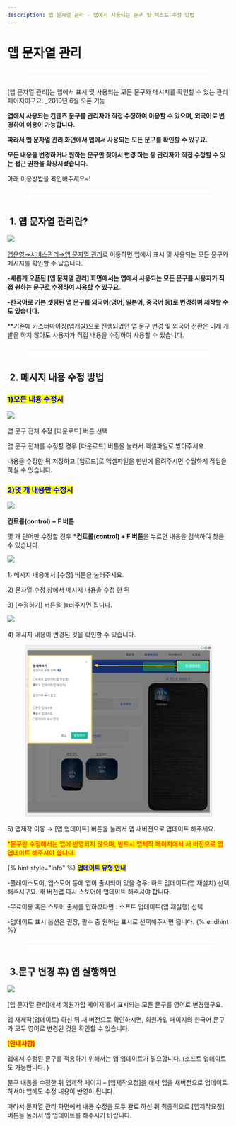 ```yaml
---
description: 앱 문자열 관리 - 앱에서 사용되는 문구 및 텍스트 수정 방법
---
```


# 앱 문자열 관리

<figure><img src="../../../.gitbook/assets/구분선 (5).PNG" alt=""><figcaption></figcaption></figure>

\[앱 문자열 관리]는 앱에서 표시 및 사용되는 모든 문구와 메시지를 확인할 수 있는 관리 페이지이구요. \_2019년 6월 오픈 기능

**앱에서 사용되는 컨텐츠 문구를 관리자가 직접 수정하여 이용할 수 있으며, 외국어로 변경하여 이용이 가능합니다.**

**따라서 앱 문자열 관리 화면에서 앱에서 사용되는 모든 문구를 확인할 수 있구요.**

**모든 내용을 변경하거나 원하는 문구만 찾아서 변경 하는 등 관리자가 직접 수정할 수 있는 접근 권한을 확장시켰습니다.**

아래 이용방법을 확인해주세요\~!

<figure><img src="../../../.gitbook/assets/구분선 (5).PNG" alt=""><figcaption></figcaption></figure>

## <img src="https://wp.swing2app.co.kr/wp-content/uploads/2020/04/%EB%8B%A8%EB%9D%BD1-1.png" alt="" data-size="line"> 1. 앱 문자열 관리란?

![](https://wp.swing2app.co.kr/wp-content/uploads/2019/06/%EB%AC%B8%EC%9E%90%EC%97%B4.png)

[앱운영→서비스관리→앱 문자열 관리](http://www.swing2app.co.kr/view/app\_resourecs\_manager)로 이동하면 앱에서 표시 및 사용되는 모든 문구와 메시지를 확인할 수 있습니다.&#x20;

**-새롭게 오픈된 \[앱 문자열 관리] 화면에서는 앱에서 사용되는 모든 문구를 사용자가 직접 원하는 문구로 수정하여 사용할 수 있구요.**

**-한국어로 기본 셋팅된 앱 문구를 외국어(영어, 일본어, 중국어 등)로 변경하여 제작할 수도 있습니다.**

\*\*기존에 커스터마이징(앱개발)으로 진행되었던 앱 문구 변경 및 외국어 전환은 이제 개발을 하지 않아도 사용자가 직접 내용을 수정하여 사용할 수 있습니다.

<figure><img src="../../../.gitbook/assets/구분선 (5).PNG" alt=""><figcaption></figcaption></figure>

## <img src="https://wp.swing2app.co.kr/wp-content/uploads/2020/04/%EB%8B%A8%EB%9D%BD1-1.png" alt="" data-size="line"> 2. 메시지 내용 수정 방법

### <mark style="color:blue;">1)모든 내용 수정시</mark>

![](https://wp.swing2app.co.kr/wp-content/uploads/2019/06/%EB%AC%B8%EC%9E%90%EC%97%B4%EA%B4%80%EB%A6%AC2.png)

앱 문구 전체 수정 \[다운로드] 버튼 선택

앱 문구 전체를 수정할 경우 \[다운로드] 버튼을 눌러서 엑셀파일로 받아주세요.

내용을 수정한 뒤 저장하고 \[업로드]로 엑셀파일을 한번에 올려주시면 수월하게 작업을 하실 수 있습니다.



### <mark style="color:blue;">2)몇 개 내용만 수정시</mark>

![](https://wp.swing2app.co.kr/wp-content/uploads/2019/06/%EB%AC%B8%EC%9E%90%EC%97%B4%EA%B4%80%EB%A6%AC7.png)

**컨트롤(control) + F 버튼**

몇 개 단어만 수정할 경우 **\*컨트롤(control) + F 버튼**을 누르면 내용을 검색하여 찾을 수 있습니다.



![](https://wp.swing2app.co.kr/wp-content/uploads/2019/06/%EB%AC%B8%EC%9E%90%EC%97%B4%EA%B4%80%EB%A6%AC3.png)

1\) 메시지 내용에서 \[수정] 버튼을 눌러주세요.

2\) 문자열 수정 창에서 메시지 내용을 수정 한 뒤

3\) \[수정하기] 버튼을 눌러주시면 됩니다.



![](https://wp.swing2app.co.kr/wp-content/uploads/2019/06/%EB%AC%B8%EC%9E%90%EC%97%B4%EA%B4%80%EB%A6%AC44.png)

4\) 메시지 내용이 변경된 것을 확인할 수 있습니다.



<figure><img src="../../../.gitbook/assets/업데이트.png" alt=""><figcaption></figcaption></figure>

5\) 앱제작 이동 → \[앱 업데이트] 버튼을 눌러서 앱 새버전으로 업데이트 해주세요.

<mark style="color:red;">\*문구만 수정해서는 앱에 반영되지 않으며, 반드시 앱제작 페이지에서 새 버전으로 앱 업데이트 해주셔야 합니다.</mark>

{% hint style="info" %}
<mark style="color:blue;">**업데이트 유형 안내**</mark>

\-플레이스토어, 앱스토어 등에 앱이 출시되어 있을 경우: 하드 업데이트(앱 재설치) 선택 해주시구요. 새 버전앱 다시 스토어에 업데이트 해주셔야 합니다.&#x20;

\-무료이용 혹은 스토어 출시를 안하셨다면 : 소프트 업데이트(앱 재실행) 선택&#x20;

\-업데이트 표시 옵션은 권장, 필수 중 원하는 표시로 선택해주시면 됩니다.&#x20;
{% endhint %}



<figure><img src="../../../.gitbook/assets/구분선 (5).PNG" alt=""><figcaption></figcaption></figure>

## <img src="https://wp.swing2app.co.kr/wp-content/uploads/2020/04/%EB%8B%A8%EB%9D%BD1-1.png" alt="" data-size="line"> **3**.문구 변경 후) 앱 실행화면

![](https://wp.swing2app.co.kr/wp-content/uploads/2019/06/%EB%AC%B8%EC%9E%90%EC%97%B4%EA%B4%80%EB%A6%AC4.png)

\[앱 문자열 관리]에서 회원가입 페이지에서 표시되는 모든 문구를 영어로 변경했구요.

앱 재제작(업데이트) 하신 뒤 새 버전으로 확인하시면, 회원가입 페이지의 한국어 문구가 모두 영어로 변경된 것을 확인할 수 있습니다.



<mark style="color:red;">**\[안내사항]**</mark>

앱에서 수정된 문구를 적용하기 위해서는 앱 업데이트가 필요합니다. (소프트 업데이트도 가능합니다. )

문구 내용을 수정한 뒤 앱제작 페이지 – \[앱제작요청]을 해서 앱을 새버전으로 업데이트 하셔야 앱에도 수정 내용이 반영이 됩니다.

따라서 문자열 관리 화면에서 내용 수정을 모두 완료 하신 뒤 최종적으로 \[앱제작요청] 버튼을 눌러서 앱 업데이트를 해주시기 바랍니다.
